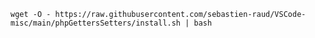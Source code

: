 `wget -O - https://raw.githubusercontent.com/sebastien-raud/VSCode-misc/main/phpGettersSetters/install.sh | bash`
